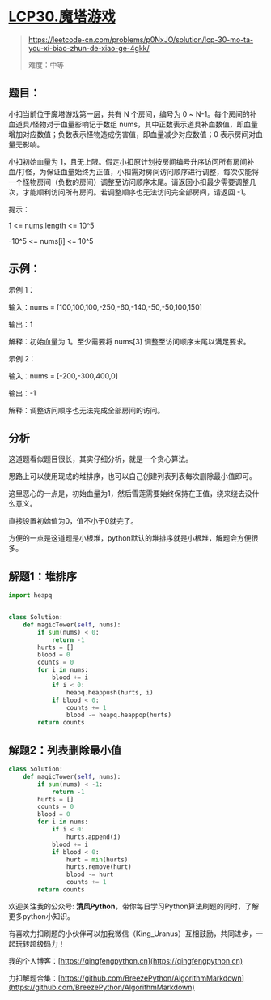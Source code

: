 # [LCP30.魔塔游戏](https://leetcode-cn.com/problems/p0NxJO/solution/lcp-30-mo-ta-you-xi-biao-zhun-de-xiao-ge-4gkk/)
> https://leetcode-cn.com/problems/p0NxJO/solution/lcp-30-mo-ta-you-xi-biao-zhun-de-xiao-ge-4gkk/
> 
> 难度：中等

## 题目：

小扣当前位于魔塔游戏第一层，共有 N 个房间，编号为 0 ~ N-1。每个房间的补血道具/怪物对于血量影响记于数组 nums，其中正数表示道具补血数值，即血量增加对应数值；负数表示怪物造成伤害值，即血量减少对应数值；0 表示房间对血量无影响。

小扣初始血量为 1，且无上限。假定小扣原计划按房间编号升序访问所有房间补血/打怪，为保证血量始终为正值，小扣需对房间访问顺序进行调整，每次仅能将一个怪物房间（负数的房间）调整至访问顺序末尾。请返回小扣最少需要调整几次，才能顺利访问所有房间。若调整顺序也无法访问完全部房间，请返回 -1。

提示：

1 <= nums.length <= 10^5

-10^5 <= nums[i] <= 10^5

## 示例：

示例 1：

输入：nums = [100,100,100,-250,-60,-140,-50,-50,100,150]

输出：1

解释：初始血量为 1。至少需要将 nums[3] 调整至访问顺序末尾以满足要求。

示例 2：

输入：nums = [-200,-300,400,0]

输出：-1

解释：调整访问顺序也无法完成全部房间的访问。

## 分析

这道题看似题目很长，其实仔细分析，就是一个贪心算法。

思路上可以使用现成的堆排序，也可以自己创建列表列表每次删除最小值即可。

这里恶心的一点是，初始血量为1，然后雪莲需要始终保持在正值，绕来绕去没什么意义。

直接设置初始值为0，值不小于0就完了。

方便的一点是这道题是小根堆，python默认的堆排序就是小根堆，解题会方便很多。

## 解题1：堆排序

```python
import heapq


class Solution:
    def magicTower(self, nums):
        if sum(nums) < 0: 
            return -1
        hurts = []
        blood = 0
        counts = 0
        for i in nums:
            blood += i
            if i < 0:
                heapq.heappush(hurts, i)   
            if blood < 0:
                counts += 1
                blood -= heapq.heappop(hurts)
        return counts
```

## 解题2：列表删除最小值

```python
class Solution:
    def magicTower(self, nums):
        if sum(nums) < -1:
            return -1
        hurts = []
        counts = 0
        blood = 0
        for i in nums:
            if i < 0:
                hurts.append(i)
            blood += i
            if blood < 0:
                hurt = min(hurts)
                hurts.remove(hurt)
                blood -= hurt
                counts += 1
        return counts
```

欢迎关注我的公众号: **清风Python**，带你每日学习Python算法刷题的同时，了解更多python小知识。

有喜欢力扣刷题的小伙伴可以加我微信（King_Uranus）互相鼓励，共同进步，一起玩转超级码力！

我的个人博客：[https://qingfengpython.cn](https://qingfengpython.cn)

力扣解题合集：[https://github.com/BreezePython/AlgorithmMarkdown](https://github.com/BreezePython/AlgorithmMarkdown)
